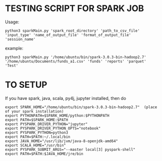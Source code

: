 # TESTING SCRIPT FOR SPARK JOB
Usage:

```
python3 sparkMain.py 'spark_root_directory' 'path_to_csv_file' 'input_type' 'name_of_output_file' 'format_of_output_file' 'session_name'
```

example:

```
python3 sparkMain.py '/home/ubuntu/bin/spark-3.0.3-bin-hadoop2.7' '/home/ubuntu/Documents/funds_a1.csv' 'funds' 'reports' 'parquet' 'Test'
```

# TO SETUP

If you have spark, java, scala, py4j, jupyter installed, then do
```
export SPARK_HOME="/home/ubuntu/bin/spark-3.0.3-bin-hadoop2.7"  (place of your spark installation)
export PYTHONPATH=$SPARK_HOME/python:$PYTHONPATH
export PATH=$SPARK_HOME:$PATH
export PYSPARK_DRIVER_PYTHON="jupyter"
export PYSPARK_DRIVER_PYTHON_OPTS="notebook"
export PYSPARK_PYTHON=python3
export PATH=$PATH:~/.local/bin
export JAVA_HOME="/usr/lib/jvm/java-8-openjdk-amd64"
export SCALA_HOME="/usr/bin"
export PYSPARK_SUBMIT_ARGS="--master local[3] pyspark-shell"
export PATH=$PATH:$JAVA_HOME/jre/bin
```
